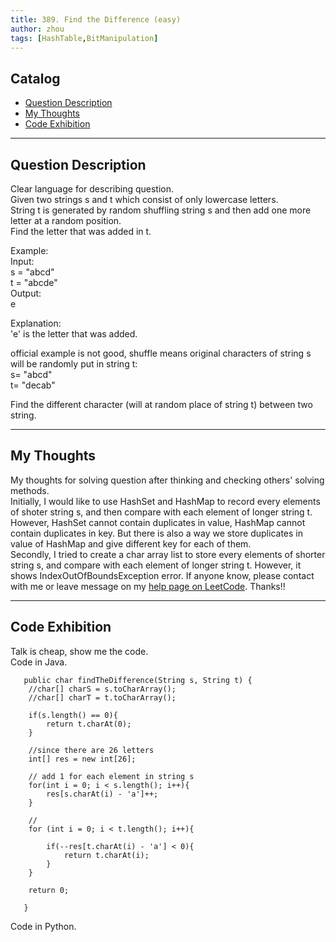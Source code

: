 ```yaml
---
title: 389. Find the Difference (easy)                
author: zhou      
tags: [HashTable,BitManipulation]          
---
```


       

## Catalog  
+ [Question Description](#partI)
+ [My Thoughts](#partII)
+ [Code Exhibition](#partIII)

----------------------------------

## Question Description
Clear language for describing question.    
Given two strings s and t which consist of only lowercase letters.     
String t is generated by random shuffling string s and then add one more letter at a random position.     
Find the letter that was added in t.     

Example:    
Input:    
s = "abcd"   
t = "abcde"   
Output:   
e  

Explanation:   
'e' is the letter that was added.   

official example is not good, shuffle means original characters of string s will be randomly put in string t:   
s= "abcd"   
t= "decab"    

Find the different character (will at random place of string t) between two string.      


----------------------------------

## My Thoughts
My thoughts for solving question after thinking and checking others' solving methods.        
Initially, I would like to use HashSet and HashMap to record every elements of shoter string s, and then compare with each element of longer string t. However, HashSet cannot contain duplicates in value, HashMap cannot contain duplicates in key. But there is also a way we store duplicates in value of HashMap and give different key for each of them.    
Secondly, I tried to create a char array list to store every elements of shorter string s, and compare with each element of longer string t. However, it shows IndexOutOfBoundsException error. If anyone know, please contact with me or leave message on my [help page on LeetCode](https://leetcode.com/problems/find-the-difference/discuss/289155/Need-help-for-Java-solution-with-arraylist). Thanks!!






----------------------------------

## Code Exhibition
Talk is cheap, show me the code.    
Code in Java.     

       public char findTheDifference(String s, String t) {
        //char[] charS = s.toCharArray();
        //char[] charT = t.toCharArray();
        
        if(s.length() == 0){
            return t.charAt(0);
        }
        
        //since there are 26 letters
        int[] res = new int[26];
        
        // add 1 for each element in string s
        for(int i = 0; i < s.length(); i++){
            res[s.charAt(i) - 'a']++;
        }
        
        //
        for (int i = 0; i < t.length(); i++){
            
            if(--res[t.charAt(i) - 'a'] < 0){
                return t.charAt(i);
            }
        }
        
        return 0;
        
       }


Code in Python.   



